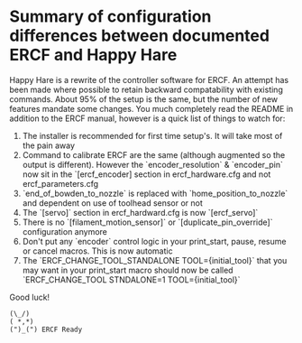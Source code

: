 # Summary of configuration differences between documented ERCF and Happy Hare

Happy Hare is a rewrite of the controller software for ERCF.  An attempt has been made where possible to retain backward compatability with existing commands.  About 95% of the setup is the same, but the number of new features mandate some changes.  You much completely read the README in addition to the ERCF manual, however is a quick list of things to watch for:

<ol>
 <li>The installer is recommended for first time setup's.  It will take most of the pain away
 <li>Command to calibrate ERCF are the same (although augmented so the output is different). However the `encoder_resolution` & `encoder_pin` now sit in the `[ercf_encoder] section in ercf_hardware.cfg and not ercf_parameters.cfg
 <li>`end_of_bowden_to_nozzle` is replaced with `home_position_to_nozzle` and dependent on use of toolhead sensor or not
 <li>The `[servo]` section in ercf_hardward.cfg is now `[ercf_servo]`
 <li>There is no `[filament_motion_sensor]` or `[duplicate_pin_override]` configuration anymore
 <li>Don't put any `encoder` control logic in your print_start, pause, resume or cancel macros. This is now automatic
 <li>The `ERCF_CHANGE_TOOL_STANDALONE TOOL={initial_tool}` that you may want in your print_start macro should now be called `ERCF_CHANGE_TOOL STNDALONE=1 TOOL={initial_tool}`
</ol>

Good luck!

    (\_/)
    ( *,*)
    (")_(") ERCF Ready
  

